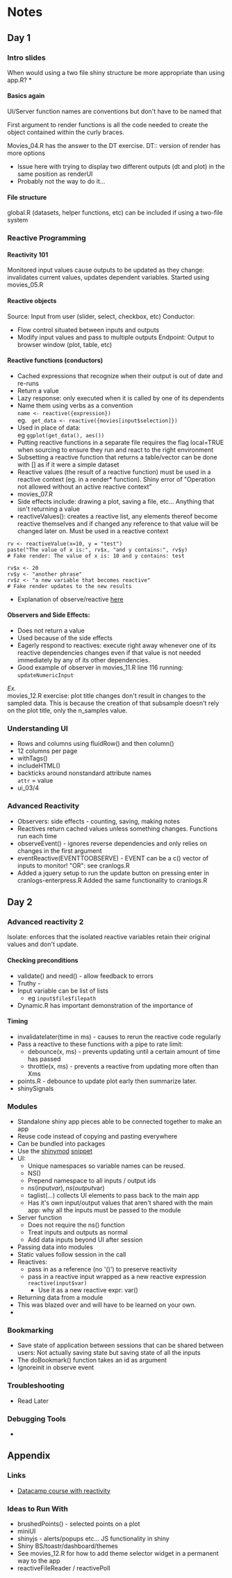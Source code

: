 # Notes
## Day 1
### Intro slides

When would using a two file shiny structure be more appropriate than using app.R?
* 

#### Basics again
UI/Server function names are conventions but don't have to be named that

First argument to render functions is all the code needed to create the object contained within the curly braces. 

Movies_04.R has the answer to the DT exercise. DT:: version of render has more options 
* Issue here with trying to display two different outputs (dt and plot) in the same position as renderUI
* Probably not the way to do it...

#### File structure
global.R (datasets, helper functions, etc) can be included if using a two-file system

### Reactive Programming
#### Reactivity 101
Monitored input values cause outputs to be updated as they change: invalidates current values, updates dependent variables.
Started using movies_05.R 

#### Reactive objects
Source: Input from user (slider, select, checkbox, etc)
Conductor: 
* Flow control situated between inputs and outputs
* Modify input values and pass to multiple outputs
Endpoint: Output to browser window (plot, table, etc)

#### Reactive functions (conductors)
* Cached expressions that recognize when their output is out of date and re-runs
* Return a value
* Lazy response: only executed when it is called by one of its dependents
* Name them using verbs as a convention  
```name <- reactive({expression})```  
eg. ``` get_data <- reactive({movies[input$selection]})```
* Used in place of data:  
eg ```ggplot(get_data(), aes())```
* Putting reactive functions in a separate file requires the flag local=TRUE when sourcing to ensure they run and react to the right environment
* Subsetting a reactive function that returns a table/vector can be done with [] as if it were a simple dataset
* Reactive values (the result of a reactive function) must be used in a reactive context (eg. in a render* function). Shiny error of "Operation not allowed without an active reactive context"
* movies_07.R
* Side effects include: drawing a plot, saving a file, etc... Anything that isn't returning a value
* reactiveValues(): creates a reactive list, any elements thereof become reactive themselves and if changed any reference to that value will be changed later on. Must be used in a reactive context  
```
rv <- reactiveValue(x=10, y = "test")
paste("The value of x is:", rv$x, "and y contains:", rv$y)
# Fake render: The value of x is: 10 and y contains: test

rv$x <- 20
rv$y <- "another phrase"
rv$z <- "a new variable that becomes reactive"
# Fake render updates to the new results
```
*  Explanation of observe/reactive [here](https://stackoverflow.com/questions/39436713/r-shiny-reactivevalues-vs-reactive)

#### Observers and Side Effects:
* Does not return a value
* Used because of the side effects
* Eagerly respond to reactives: execute right away whenever one of its reactive dependencies changes even if that value is not needed immediately by any of its other dependencies.
* Good example of observer in movies_11.R line 116 running: ```updateNumericInput```

*Ex.*  
movies_12.R exercise: plot title changes don't result in changes to the sampled data. This is because the creation of that subsample doesn't rely on the plot title, only the n_samples value.

### Understanding UI

* Rows and columns using fluidRow() and then column()
* 12 columns per page
* withTags()
* includeHTML()
* backticks around nonstandard attribute names  
`attr` = value
* ui_03/4

### Advanced Reactivity
* Observers: side effects - counting, saving, making notes
* Reactives return cached values unless something changes. Functions run each time
* observeEvent() - ignores reverse dependencies and only relies on changes in the first argument
* eventReactive(EVENTTOOBSERVE) - EVENT can be a c() vector of inputs to monitor! "OR": see cranlogs.R
* Added a jquery setup to run the update button on pressing enter in cranlogs-enterpress.R Added the same functionality to cranlogs.R


## Day 2

### Advanced reactivity 2
Isolate: enforces that the isolated reactive variables retain their original values and don't update.

#### Checking preconditions
* validate() and need() - allow feedback to errors
* Truthy - 
* Input variable can be list of lists
  * eg ```input$file$filepath```
* Dynamic.R has important demonstration of the importance of 

#### Timing
* invalidatelater(time in ms) - causes to rerun the reactive code regularly
* Pass a reactive to these functions with a pipe to rate limit:
  * debounce(x, ms) - prevents updating until a certain amount of time has passed 
  * throttle(x, ms) - prevents a reactive from updating more often than Xms
* points.R - debounce to update plot early then summarize later.
* shinySignals

### Modules
* Standalone shiny app pieces able to be connected together to make an app
* Reuse code instead of copying and pasting everywhere
* Can be bundled into packages
* Use the [shinymod](https://gist.github.com/jcheng5/c09a2449c0a94c8f498c4a68a416bc3b) [snippet](https://support.rstudio.com/hc/en-us/articles/204463668-Code-Snippets)
* UI:
  * Unique namespaces so variable names can be reused.
  * NS()
  * Prepend namespace to all inputs / output ids
  * ns(input$var), ns(output$var)
  * taglist(...) collects UI elements to pass back to the main app
  * Has it's own input/output values that aren't shared with the main app: why all the inputs must be passed to the module
* Server function
  * Does not require the ns() function
  * Treat inputs and outputs as normal
  * Add data inputs beyond UI after session
* Passing data into modules
 * Static values follow session in the call
 * Reactives:
   * pass in as a reference (no '()') to preserve reactivity
   * pass in a reactive input wrapped as a new reactive expression ```reactive(input$var)```
     * Use it as a new reactive expr: var()
* Returning data from a module 
 * This was blazed over and will have to be learned on your own.
* 

### Bookmarking
* Save state of application between sessions that can be shared between users: Not actually saving state but saving state of all the inputs
* The doBookmark() function takes an id as argument
* Ignoreinit in observe event

### Troubleshooting
* Read Later

### Debugging Tools
* 

## Appendix
### Links
* [Datacamp course with reactivity](https://s3.amazonaws.com/assets.datacamp.com/production/course_4850/slides/Chapter3.pdf)
### Ideas to Run With
* brushedPoints() - selected points on a plot
* miniUI
* shinyjs - alerts/popups etc... JS functionality in shiny
* Shiny BS/toastr/dashboard/themes
* See movies_12.R for how to add theme selector widget in a permanent way to the app
* reactiveFileReader / reactivePoll